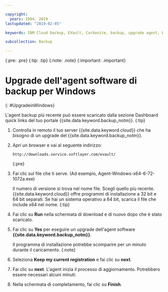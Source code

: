 ```yaml
---

copyright:
  years: 1994, 2019
lastupdated: "2019-02-05"

keywords: IBM Cloud backup, EVault, Carbonite, backup, upgrade agent, Windows

subcollection: Backup

---
```

{:pre: .pre}
{:tip: .tip}
{:note: .note}
{:important: .important}

# Upgrade dell'agent software di backup per Windows
{: #UpgradeinWindows}

L'agent backup più recente può essere scaricato dalla sezione Dashboard quick links del tuo portale {{site.data.keyword.backup_notm}}.
{:tip}

1. Controlla in remoto il tuo server {{site.data.keyword.cloud}} che ha bisogno di un upgrade del {{site.data.keyword.backup_notm}}.
2. Apri un browser e vai al seguente indirizzo:
   ```
   http://downloads.service.softlayer.com/evault/
   ```
   {:pre}
3. Fai clic sul file che ti serve. (Ad esempio, Agent-Windows-x64-6-72-1072a.exe)

   Il numero di versione si trova nel nome file. Scegli quello più recente. <br/>{{site.data.keyword.cloud}} offre programmi di installazione a 32 bit e 64 bit separati. Se hai un sistema operativo a 64 bit, scarica il file che include x64 nel nome.
   {:tip}
4. Fai clic su **Run** nella schermata di download e di nuovo dopo che è stato scaricato.
5. Fai clic su **Yes** per eseguire un upgrade dell'agent software **{{site.data.keyword.backup_notm}}**.

   Il programma di installazione potrebbe scomparire per un minuto durante il caricamento.
   {:note}
6. Seleziona **Keep my current registration** e fai clic su **next**.
7. Fai clic su **next**. L'agent inizia il processo di aggiornamento. Potrebbero essere necessari alcuni minuti.
8. Nella schermata di completamento, fai clic su **Finish**.
